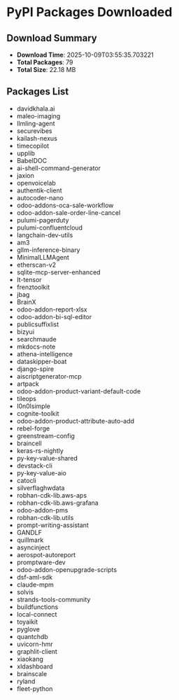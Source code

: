 # PyPI Packages Downloaded

## Download Summary
- **Download Time**: 2025-10-09T03:55:35.703221
- **Total Packages**: 79
- **Total Size**: 22.18 MB

## Packages List
- davidkhala.ai
- maleo-imaging
- llmling-agent
- securevibes
- kailash-nexus
- timecopilot
- upplib
- BabelDOC
- ai-shell-command-generator
- jaxion
- openvoicelab
- authentik-client
- autocoder-nano
- odoo-addons-oca-sale-workflow
- odoo-addon-sale-order-line-cancel
- pulumi-pagerduty
- pulumi-confluentcloud
- langchain-dev-utils
- am3
- gllm-inference-binary
- MinimalLLMAgent
- etherscan-v2
- sqlite-mcp-server-enhanced
- lt-tensor
- frenztoolkit
- jbag
- BrainX
- odoo-addon-report-xlsx
- odoo-addon-bi-sql-editor
- publicsuffixlist
- bizyui
- searchmaude
- mkdocs-note
- athena-intelligence
- dataskipper-boat
- django-spire
- aiscriptgenerator-mcp
- artpack
- odoo-addon-product-variant-default-code
- tileops
- l0n0lsimple
- cognite-toolkit
- odoo-addon-product-attribute-auto-add
- rebel-forge
- greenstream-config
- braincell
- keras-rs-nightly
- py-key-value-shared
- devstack-cli
- py-key-value-aio
- catocli
- silverflaghwdata
- robhan-cdk-lib.aws-aps
- robhan-cdk-lib.aws-grafana
- odoo-addon-pms
- robhan-cdk-lib.utils
- prompt-writing-assistant
- GANDLF
- quillmark
- asyncinject
- aerospot-autoreport
- promptware-dev
- odoo-addon-openupgrade-scripts
- dsf-aml-sdk
- claude-mpm
- solvis
- strands-tools-community
- buildfunctions
- local-connect
- toyaikit
- pyglove
- quantchdb
- uvicorn-hmr
- graphlit-client
- xiaokang
- xldashboard
- brainscale
- ryland
- fleet-python
